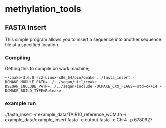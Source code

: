 # methylation_tools

## FASTA Insert

This simple program allows you to insert a sequence into another sequence file at a specified location.

### Compiling

Getting this to compile on work machine;

```
~/cmake-3.6.0-rc2-Linux-x86_64/bin/cmake ../fasta_insert -DCMAKE_MODULE_PATH=../../seqan/util/cmake -DSEQAN_INCLUDE_PATH=../../seqan/include -DCMAKE_CXX_FLAGS=-std=c++14 -DCMAKE_BUILD_TYPE=Release
```

### example run

./fasta_insert -r example_data/TAIR10_reference_wCM.fa -i example_data/example_insert.fasta -o output.fasta -c Chr4 -p 6780927
